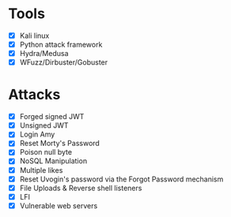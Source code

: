 # Tools
- [X] Kali linux 
- [X] Python attack framework
- [X] Hydra/Medusa  
- [X] WFuzz/Dirbuster/Gobuster

# Attacks
- [X] Forged signed JWT
- [X] Unsigned JWT
- [X] Login Amy
- [X] Reset Morty's Password
- [X] Poison null byte
- [X] NoSQL Manipulation
- [X] Multiple likes
- [X] Reset Uvogin's password via the Forgot Password mechanism
- [X] File Uploads & Reverse shell listeners
- [X] LFI
- [X] Vulnerable web servers
